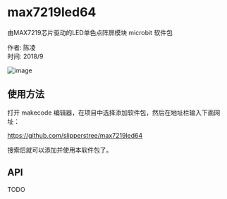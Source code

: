 # max7219led64

由MAX7219芯片驱动的LED单色点阵屏模块 microbit 软件包

作者: 陈凌  
时间: 2018/9  

![image](https://github.com/slipperstree/max7219led64/blob/master/MAX7219_LedMatrix.jpg)  

## 使用方法

打开 makecode 编辑器，在项目中选择添加软件包，然后在地址栏输入下面网址：

https://github.com/slipperstree/max7219led64 

搜索后就可以添加并使用本软件包了。

## API
TODO
